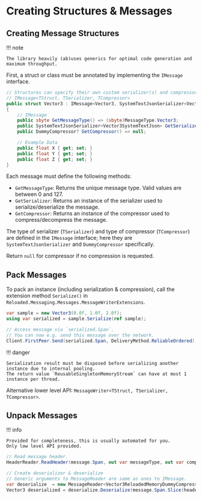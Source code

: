 # Creating Structures & Messages

## Creating Message Structures

!!! note

    The library heavily (ab)uses generics for optimal code generation and maximum throughput.  

First, a struct or class must be annotated by implementing the `IMessage` interface.  

```csharp
// Structures can specify their own custom serializer(s) and compressor(s).  
// IMessage<TStruct, TSerializer, TCompressor>
public struct Vector3 : IMessage<Vector3, SystemTextJsonSerializer<Vector3>, DummyCompressor>
{
    // IMessage
    public sbyte GetMessageType() => (sbyte)MessageType.Vector3;
    public SystemTextJsonSerializer<Vector3SystemTextJson> GetSerializer() => new();
    public DummyCompressor? GetCompressor() => null;

    // Example Data
    public float X { get; set; }
    public float Y { get; set; }
    public float Z { get; set; }
}
```

Each message must define the following methods:  
- `GetMessageType`: Returns the unique message type. Valid values are between 0 and 127.  
- `GetSerializer`: Returns an instance of the serializer used to serialize/deserialize the message.  
- `GetCompressor`: Returns an instance of the compressor used to compress/decompress the message.  

The type of serializer (`TSerializer`) and type of compressor (`TCompressor`) are defined in the `IMessage` interface; here they are `SystemTextJsonSerializer` and `DummyCompressor` specifically.  

Return `null` for compressor if no compression is requested.  

## Pack Messages

To pack an instance (including serialization & compression), call the extension method `Serialize()` in `Reloaded.Messaging.Messages.MessageWriterExtensions`.  

```csharp
var sample = new Vector3(0.0f, 1.0f, 2.0f);
using var serialized = sample.Serialize(ref sample);

// Access message via `serialized.Span`.
// You can now e.g. send this message over the network.
Client.FirstPeer.Send(serialized.Span, DeliveryMethod.ReliableOrdered);
```

!!! danger

    Serialization result must be disposed before serializing another instance due to internal pooling.  
    The return value `ReusableSingletonMemoryStream` can have at most 1 instance per thread.  

Alternative lower level API: `MessageWriter<TStruct, TSerializer, TCompressor>`.  

## Unpack Messages

!!! info

    Provided for completeness, this is usually automated for you.  
    Only low level API provided.  

```csharp
// Read message header.
HeaderReader.ReadHeader(message.Span, out var messageType, out var compressedSize, out var headerSize);

// Create deserializer & deserialize
// Generic arguments to MessageReader are same as ones to IMessage.
var deserialize  = new MessageReader<Vector3ReloadedMemoryDummyCompression, UnmanagedReloadedMemorySerializer<Vector3ReloadedMemoryDummyCompression>, NullCompressor>(in structure);
Vector3 deserialized = deserialize.Deserialize(message.Span.Slice(headerSize), compressedSize);
```  